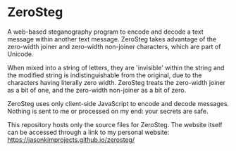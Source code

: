 # ZeroSteg

A web-based steganography program to encode and 
decode a text message within another text message.
ZeroSteg takes advantage of the zero-width joiner and
zero-width non-joiner characters, which are part of Unicode.

When mixed into a string of letters, they are 'invisible' within
the string and the modified string is indistinguishable from the
original, due to the characters having literally zero width.
ZeroSteg treats the zero-width joiner as a bit of one, and the 
zero-width non-joiner as a bit of zero. 

ZeroSteg uses only client-side JavaScript to encode and decode
messages. Nothing is sent to me or processed on my end: your
secrets are safe. 

This repository hosts only the source files for ZeroSteg.
The website itself can be accessed through a link to my
personal website: https://jasonkimprojects.github.io/zerosteg/